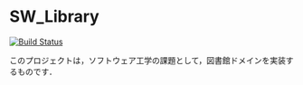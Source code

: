 # SW\_Library
[![Build Status](https://drone.io/github.com/umireon/sw_library/status.png)](https://drone.io/github.com/umireon/sw_library/latest)

このプロジェクトは，ソフトウェア工学の課題として，図書館ドメインを実装するものです．
